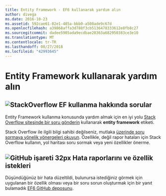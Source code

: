 ```yaml
---
title: Entity Framework - EF6 kullanarak yardım alın
author: divega
ms.date: 2016-10-23
ms.assetid: 592cae61-02e1-485a-bbb0-a508ade9c67d
ms.openlocfilehash: a39868affa3d788f3cb5136478333612e8fb8c27
ms.sourcegitcommit: dadee5905ada9ecdbae28363a682950383ce3e10
ms.translationtype: MT
ms.contentlocale: tr-TR
ms.lasthandoff: 08/27/2018
ms.locfileid: "42993645"
---
```

# <a name="get-help-using-entity-framework"></a>Entity Framework kullanarak yardım alın
## <a name="stackoverflowef6mediastackoverflowpng-questions-about-using-ef"></a>![StackOverflow](~/ef6/media/stackoverflow.png) EF kullanma hakkında sorular  

Entity Framework kullanma konusunda yardım almak için en iyi yolu [Stack Overflow sitesinde bir soru gönderin](http://stackoverflow.com/questions/ask) kullanarak **entity framework** etiketi.  

Stack Overflow ile ilgili bilgi sahibi değilseniz, mutlaka [üzerinde soru sormaya yönelik yönergeleri okuyun](http://stackoverflow.com/help/asking). Özellikle, değil rapor hataları için Stack Overflow kullanın, yol haritası soru sormak veya yeni özellikler önerme.  

## <a name="github-mark-32pxef6mediagithub-mark-32pxpng-bug-reports-and-feature-requests"></a>![GitHub işareti 32px](~/ef6/media/github-mark-32px.png) Hata raporlarını ve özellik istekleri  

Düşündüğünüz bir hata düzeltildi, bulunursa istediğiniz görmek için uygulanan bir özellik olması veya bir soru sorun oluşturmak için bir yanıt bulamadık [EF6 GitHub deposunu](https://github.com/aspnet/EntityFramework6/issues).
